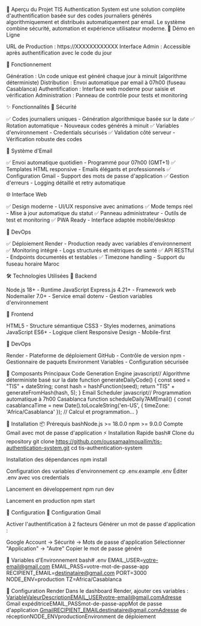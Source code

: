 🎯 Aperçu du Projet
TIS Authentication System est une solution complète d'authentification basée sur des codes journaliers générés algorithmiquement et distribués automatiquement par email. Le système combine sécurité, automation et expérience utilisateur moderne.
🎪 Démo en Ligne

URL de Production : https://XXXXXXXXXXXX
Interface Admin : Accessible après authentification avec le code du jour

🔑 Fonctionnement

Génération : Un code unique est généré chaque jour à minuit (algorithme déterministe)
Distribution : Envoi automatique par email à 07h00 (fuseau Casablanca)
Authentification : Interface web moderne pour saisie et vérification
Administration : Panneau de contrôle pour tests et monitoring


✨ Fonctionnalités
🔐 Sécurité

✅ Codes journaliers uniques - Génération algorithmique basée sur la date
✅ Rotation automatique - Nouveaux codes générés à minuit
✅ Variables d'environnement - Credentials sécurisés
✅ Validation côté serveur - Vérification robuste des codes

📧 Système d'Email

✅ Envoi automatique quotidien - Programmé pour 07h00 (GMT+1)
✅ Templates HTML responsive - Emails élégants et professionnels
✅ Configuration Gmail - Support des mots de passe d'application
✅ Gestion d'erreurs - Logging détaillé et retry automatique

🌐 Interface Web

✅ Design moderne - UI/UX responsive avec animations
✅ Mode temps réel - Mise à jour automatique du statut
✅ Panneau administrateur - Outils de test et monitoring
✅ PWA Ready - Interface adaptée mobile/desktop

🚀 DevOps

✅ Déploiement Render - Production ready avec variables d'environnement
✅ Monitoring intégré - Logs structurés et métriques de santé
✅ API RESTful - Endpoints documentés et testables
✅ Timezone handling - Support du fuseau horaire Maroc


🛠 Technologies Utilisées
🔧 Backend

Node.js 18+ - Runtime JavaScript
Express.js 4.21+ - Framework web
Nodemailer 7.0+ - Service email
dotenv - Gestion variables d'environnement

🎨 Frontend

HTML5 - Structure sémantique
CSS3 - Styles modernes, animations
JavaScript ES6+ - Logique client
Responsive Design - Mobile-first

🚀 DevOps

Render - Plateforme de déploiement
GitHub - Contrôle de version
npm - Gestionnaire de paquets
Environment Variables - Configuration sécurisée


🔧 Composants Principaux
Code Generation Engine
javascript// Algorithme déterministe basé sur la date
function generateDailyCode() {
    const seed = "TIS" + dateString;
    const hash = hashFunction(seed);
    return "TIS" + generateFromHash(hash, 5);
}
Email Scheduler
javascript// Programmation automatique à 7h00 Casablanca
function scheduleDaily7AMEmail() {
    const casablancaTime = new Date().toLocaleString('en-US', {
        timeZone: 'Africa/Casablanca'
    });
    // Calcul et programmation...
}

🚀 Installation
📦 Prérequis
bashNode.js >= 18.0.0
npm >= 9.0.0
Compte Gmail avec mot de passe d'application
⚡ Installation Rapide
bash# Clone du repository
git clone https://github.com/oussamaalmouallim/tis-authentication-system.git
cd tis-authentication-system

Installation des dépendances
npm install

Configuration des variables d'environnement
cp .env.example .env
Éditer .env avec vos credentials

 Lancement en développement
npm run dev

 Lancement en production
npm start

🔧 Configuration
📧 Configuration Gmail

Activer l'authentification à 2 facteurs
Générer un mot de passe d'application :

Google Account → Sécurité → Mots de passe d'application
Sélectionner "Application" → "Autre"
Copier le mot de passe généré



🔐 Variables d'Environnement
bash# .env
EMAIL_USER=votre-email@gmail.com
EMAIL_PASS=votre-mot-de-passe-app
RECIPIENT_EMAIL=destinataire@gmail.com
PORT=3000
NODE_ENV=production
TZ=Africa/Casablanca

🎯 Configuration Render
Dans le dashboard Render, ajouter ces variables :
VariableValeurDescriptionEMAIL_USERvotre-email@gmail.comAdresse Gmail expéditriceEMAIL_PASSmot-de-passe-appMot de passe d'application GmailRECIPIENT_EMAILdestinataire@gmail.comAdresse de réceptionNODE_ENVproductionEnvironment de déploiement
